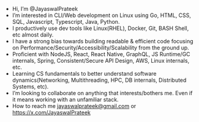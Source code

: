 - Hi, I’m @JayaswalPrateek
- I’m interested in CLI/Web development on Linux using Go, HTML, CSS, SQL, Javascript, Typescript, Java, Python.
- I productively use dev tools like Linux(RHEL), Docker, Git, BASH Shell, etc almost daily.
- I have a strong bias towards building readable & efficient code focusing on Performance/Security/Accessibility/Scalability from the ground up.
- Proficient with NodeJS, React, React Native, GraphQL, JS Runtime/GC internals, Spring, Consistent/Secure API Design, AWS, Linux internals, etc.
- Learning CS fundamentals to better understand software dynamics(Networking, Multithreading, HPC, DB internals, Distributed Systems, etc).
- I’m looking to collaborate on anything that interests/bothers me. Even if it means working with an unfamiliar stack.
- How to reach me jayaswalprateek@gmail.com or https://x.com/JayaswalPrateek

<!---
JayaswalPrateek/JayaswalPrateek is a ✨ special ✨ repository because its `README.md` (this file) appears on your GitHub profile.
You can click the Preview link to take a look at your changes.
--->
